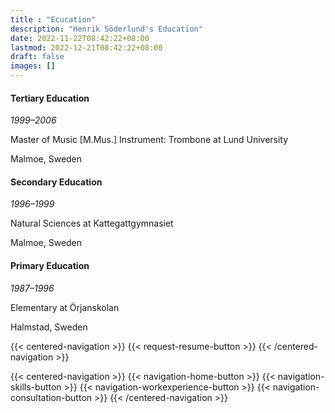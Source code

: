 ```yaml
---
title : "Ecucation"
description: "Henrik Söderlund's Education"
date: 2022-11-22T08:42:22+08:00
lastmod: 2022-12-21T08:42:22+08:00
draft: false
images: []
---
```


#### Tertiary Education

*1999–2006*

Master of Music [M.Mus.] Instrument: Trombone at Lund University

Malmoe, Sweden

#### Secondary Education

*1996–1999*

Natural Sciences at Kattegattgymnasiet

Malmoe, Sweden

#### Primary Education

*1987–1996*

Elementary at Örjanskolan

Halmstad, Sweden

{{< centered-navigation >}}
    {{< request-resume-button >}}
{{< /centered-navigation >}}

{{< centered-navigation >}}
    {{< navigation-home-button >}}
    {{< navigation-skills-button >}}
    {{< navigation-workexperience-button >}}
    {{< navigation-consultation-button >}}
{{< /centered-navigation >}}
